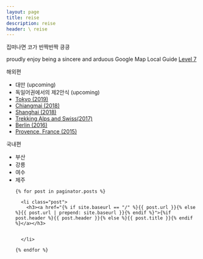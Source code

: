 ```yaml
---
layout: page
title: reise
description: reise
header: \ reise
---
```


집떠나면 코가 반짝반짝 킁킁

proudly enjoy being a sincere and arduous Google Map Local Guide [Level 7](https://www.google.com/maps/contrib/100621312322588477431/reviews/@34.1858158,157.8809861,3z/data=!3m1!4b1!4m3!8m2!3m1!1e1)




해외편
* 대만 (upcoming)
* 독일어권에서의 제2안식 (upcoming)
* [Tokyo (2019)](/travel-tokyo)
* [Chiangmai (2018)](/travel-chiangmai) 
* [Shanghai (2018)](/travel-shanghai)
* [Trekking Alps and Swiss(2017)](/activity-alps)
* [Berlin (2016)](/travel-berlin)
* [Provence, France (2015)](/travel-provence)




국내편
* 부산
* 강릉
* 여수
* 제주



<!-- Posts -->
<ul id="posts">

	{% for post in paginator.posts %}

	  <li class="post">
	  	<h3><a href="{% if site.baseurl == "/" %}{{ post.url }}{% else %}{{ post.url | prepend: site.baseurl }}{% endif %}">{%if post.header %}{{ post.header }}{% else %}{{ post.title }}{% endif %}</a></h3>
      		
		 
	  </li>

    {% endfor %}

</ul>
